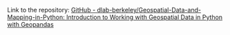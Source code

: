 Link to the repository: [GitHub - dlab-berkeley/Geospatial-Data-and-Mapping-in-Python: Introduction to Working with Geospatial Data in Python with Geopandas](https://github.com/dlab-berkeley/Geospatial-Data-and-Mapping-in-Python)

